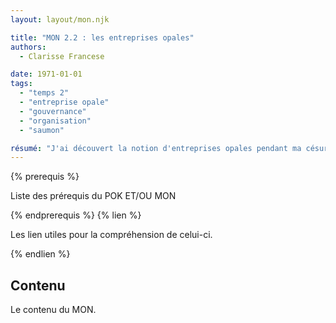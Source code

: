 ```yaml
---
layout: layout/mon.njk

title: "MON 2.2 : les entreprises opales"
authors:
  - Clarisse Francese

date: 1971-01-01
tags: 
  - "temps 2"
  - "entreprise opale"
  - "gouvernance"
  - "organisation"
  - "saumon"

résumé: "J'ai découvert la notion d'entreprises opales pendant ma césure et j'ai lu un bouquin passionant sur ce sujet. Je compte résumer tous les concepts cléfs de ce type d'entreprise que je trouve révolutionnaire."
---
```


{% prerequis %}

Liste des prérequis du POK ET/OU MON

{% endprerequis %}
{% lien %}

Les lien utiles pour la compréhension de celui-ci.

{% endlien %}

## Contenu

Le contenu du MON.
